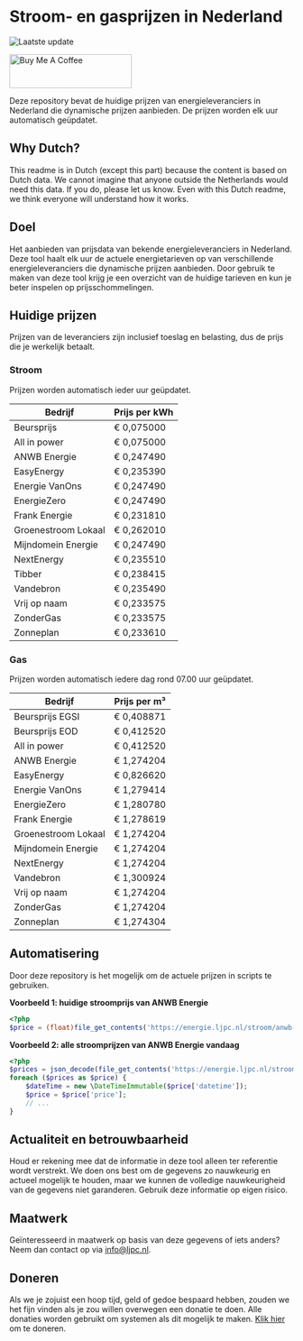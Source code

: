 # Stroom- en gasprijzen in Nederland

![Laatste update](https://img.shields.io/badge/laatste%20update-2025--04--03%2004%3A00%20CET-brightgreen)

<a href="https://www.buymeacoffee.com/Lars-" target="_blank"><img src="https://cdn.buymeacoffee.com/buttons/v2/default-orange.png" alt="Buy Me A Coffee" height="60" style="height: 60px !important;width: 217px !important;" ></a>

Deze repository bevat de huidige prijzen van energieleveranciers in Nederland die dynamische prijzen aanbieden. De prijzen worden elk uur automatisch geüpdatet.

## Why Dutch?

This readme is in Dutch (except this part) because the content is based on Dutch data. We cannot imagine that anyone outside the Netherlands would need this data. If you do, please let us know. Even with this Dutch readme, we think
everyone will understand how it works.

## Doel

Het aanbieden van prijsdata van bekende energieleveranciers in Nederland. Deze tool haalt elk uur de actuele energietarieven op van verschillende energieleveranciers die dynamische prijzen aanbieden. Door gebruik te maken van deze tool
krijg je een overzicht van de huidige tarieven en kun je beter inspelen op prijsschommelingen.

## Huidige prijzen

Prijzen van de leveranciers zijn inclusief toeslag en belasting, dus de prijs die je werkelijk betaalt.

### Stroom

Prijzen worden automatisch ieder uur geüpdatet.

 Bedrijf | Prijs per kWh 
---------|---------------
Beursprijs | € 0,075000
All in power | € 0,075000
ANWB Energie | € 0,247490
EasyEnergy | € 0,235390
Energie VanOns | € 0,247490
EnergieZero | € 0,247490
Frank Energie | € 0,231810
Groenestroom Lokaal | € 0,262010
Mijndomein Energie | € 0,247490
NextEnergy | € 0,235510
Tibber | € 0,238415
Vandebron | € 0,235490
Vrij op naam | € 0,233575
ZonderGas | € 0,233575
Zonneplan | € 0,233610


### Gas

Prijzen worden automatisch iedere dag rond 07.00 uur geüpdatet.

 Bedrijf | Prijs per m³ 
---------|--------------
Beursprijs EGSI | € 0,408871
Beursprijs EOD | € 0,412520
All in power | € 0,412520
ANWB Energie | € 1,274204
EasyEnergy | € 0,826620
Energie VanOns | € 1,279414
EnergieZero | € 1,280780
Frank Energie | € 1,278619
Groenestroom Lokaal | € 1,274204
Mijndomein Energie | € 1,274204
NextEnergy | € 1,274204
Vandebron | € 1,300924
Vrij op naam | € 1,274204
ZonderGas | € 1,274204
Zonneplan | € 1,274304


## Automatisering

Door deze repository is het mogelijk om de actuele prijzen in scripts te gebruiken.

**Voorbeeld 1: huidige stroomprijs van ANWB Energie**

```php
<?php
$price = (float)file_get_contents('https://energie.ljpc.nl/stroom/anwb-energie-nu.txt');

```

**Voorbeeld 2: alle stroomprijzen van ANWB Energie vandaag**

```php
<?php
$prices = json_decode(file_get_contents('https://energie.ljpc.nl/stroom/all-in-power-vandaag.json'),true);
foreach ($prices as $price) {
    $dateTime = new \DateTimeImmutable($price['datetime']);
    $price = $price['price'];
    // ...
}
```

## Actualiteit en betrouwbaarheid

Houd er rekening mee dat de informatie in deze tool alleen ter referentie wordt verstrekt. We doen ons best om de gegevens zo nauwkeurig en actueel mogelijk te houden, maar we kunnen de volledige nauwkeurigheid van de gegevens niet
garanderen. Gebruik deze informatie op eigen risico.

## Maatwerk

Geïnteresseerd in maatwerk op basis van deze gegevens of iets anders? Neem dan contact op
via [info@ljpc.nl](mailto:info@ljpc.nl?subject=Energie%20prijzen).

## Doneren

Als we je zojuist een hoop tijd, geld of gedoe bespaard hebben, zouden we het fijn vinden als je zou willen overwegen een
donatie te doen. Alle donaties worden gebruikt om systemen als dit mogelijk te
maken. [Klik hier](https://www.buymeacoffee.com/Lars-) om te doneren.
